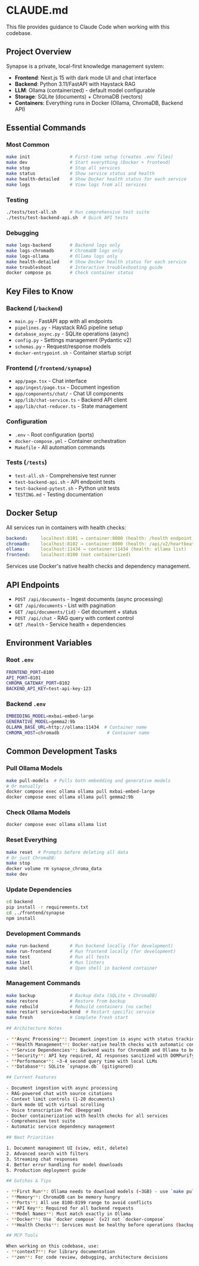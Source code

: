 # CLAUDE.md

This file provides guidance to Claude Code when working with this codebase.

## Project Overview

Synapse is a private, local-first knowledge management system:
- **Frontend**: Next.js 15 with dark mode UI and chat interface
- **Backend**: Python 3.11/FastAPI with Haystack RAG  
- **LLM**: Ollama (containerized) - default model configurable
- **Storage**: SQLite (documents) + ChromaDB (vectors)
- **Containers**: Everything runs in Docker (Ollama, ChromaDB, Backend API)

## Essential Commands

### Most Common
```bash
make init               # First-time setup (creates .env files)
make dev                # Start everything (Docker + frontend)
make stop               # Stop all services
make status             # Show service status and health
make health-detailed    # Show Docker health status for each service
make logs               # View logs from all services
```

### Testing
```bash
./tests/test-all.sh     # Run comprehensive test suite
./tests/test-backend-api.sh  # Quick API tests
```

### Debugging
```bash
make logs-backend       # Backend logs only
make logs-chromadb      # ChromaDB logs only
make logs-ollama        # Ollama logs only
make health-detailed    # Show Docker health status for each service
make troubleshoot       # Interactive troubleshooting guide
docker compose ps       # Check container status
```

## Key Files to Know

### Backend (`/backend`)
- `main.py` - FastAPI app with all endpoints
- `pipelines.py` - Haystack RAG pipeline setup
- `database_async.py` - SQLite operations (async)
- `config.py` - Settings management (Pydantic v2)
- `schemas.py` - Request/response models
- `docker-entrypoint.sh` - Container startup script

### Frontend (`/frontend/synapse`)
- `app/page.tsx` - Chat interface
- `app/ingest/page.tsx` - Document ingestion
- `app/components/chat/` - Chat UI components
- `app/lib/chat-service.ts` - Backend API client
- `app/lib/chat-reducer.ts` - State management

### Configuration
- `.env` - Root configuration (ports)
- `docker-compose.yml` - Container orchestration
- `Makefile` - All automation commands

### Tests (`/tests`)
- `test-all.sh` - Comprehensive test runner
- `test-backend-api.sh` - API endpoint tests
- `test-backend-pytest.sh` - Python unit tests
- `TESTING.md` - Testing documentation

## Docker Setup

All services run in containers with health checks:
```yaml
backend:     localhost:8101 → container:8000 (health: /health endpoint)
chromadb:    localhost:8102 → container:8000 (health: /api/v2/heartbeat)
ollama:      localhost:11434 → container:11434 (health: ollama list)
frontend:    localhost:8100 (not containerized)
```

Services use Docker's native health checks and dependency management.

## API Endpoints

- `POST /api/documents` - Ingest documents (async processing)
- `GET /api/documents` - List with pagination
- `GET /api/documents/{id}` - Get document + status
- `POST /api/chat` - RAG query with context control
- `GET /health` - Service health + dependencies

## Environment Variables

### Root `.env`
```bash
FRONTEND_PORT=8100
API_PORT=8101
CHROMA_GATEWAY_PORT=8102
BACKEND_API_KEY=test-api-key-123
```

### Backend `.env`
```bash
EMBEDDING_MODEL=mxbai-embed-large
GENERATIVE_MODEL=gemma2:9b
OLLAMA_BASE_URL=http://ollama:11434  # Container name
CHROMA_HOST=chromadb                  # Container name
```

## Common Development Tasks

### Pull Ollama Models
```bash
make pull-models  # Pulls both embedding and generative models
# Or manually:
docker compose exec ollama ollama pull mxbai-embed-large
docker compose exec ollama ollama pull gemma2:9b
```

### Check Ollama Models
```bash
docker compose exec ollama ollama list
```

### Reset Everything
```bash
make reset  # Prompts before deleting all data
# Or just ChromaDB:
make stop
docker volume rm synapse_chroma_data
make dev
```

### Update Dependencies
```bash
cd backend
pip install -r requirements.txt
cd ../frontend/synapse
npm install
```

### Development Commands
```bash
make run-backend        # Run backend locally (for development)
make run-frontend       # Run frontend locally (for development)
make test               # Run all tests
make lint               # Run linters
make shell              # Open shell in backend container
```

### Management Commands
```bash
make backup             # Backup data (SQLite + ChromaDB)
make restore            # Restore from backup
make rebuild            # Rebuild containers (no cache)
make restart service=backend  # Restart specific service
make fresh              # Complete fresh start

## Architecture Notes

- **Async Processing**: Document ingestion is async with status tracking
- **Health Management**: Docker-native health checks with automatic container restarts
- **Service Dependencies**: Backend waits for ChromaDB and Ollama to be healthy
- **Security**: API key required, AI responses sanitized with DOMPurify
- **Performance**: ~3-4 second query time with local LLMs
- **Database**: SQLite `synapse.db` (gitignored)

## Current Features

- Document ingestion with async processing
- RAG-powered chat with source citations
- Context limit controls (1-20 documents)
- Dark mode UI with virtual scrolling
- Voice transcription PoC (Deepgram)
- Docker containerization with health checks for all services
- Comprehensive test suite
- Automatic service dependency management

## Next Priorities

1. Document management UI (view, edit, delete)
2. Advanced search with filters
3. Streaming chat responses
4. Better error handling for model downloads
5. Production deployment guide

## Gotchas & Tips

- **First Run**: Ollama needs to download models (~3GB) - use `make pull-models`
- **Memory**: ChromaDB can be memory hungry
- **Ports**: All use 8100-8199 range to avoid conflicts
- **API Key**: Required for all backend requests
- **Model Names**: Must match exactly in Ollama
- **Docker**: Use `docker compose` (v2) not `docker-compose`
- **Health Checks**: Services must be healthy before operations (backup/restore/pull-models)

## MCP Tools

When working on this codebase, use:
- **context7**: For library documentation
- **zen**: For code review, debugging, architecture decisions